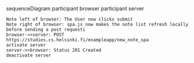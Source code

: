 sequenceDiagram
    participant browser
    participant server

    Note left of browser: The User now clicks submit
    Note right of browser: spa.js now makes the note list refresh locally before sending a post requesti
    browser->>server: POST https://studies.cs.helsinki.fi/exampleapp/new_note_spa
    activate server
    server->>browser: Status 201 Created
    deactivate server
